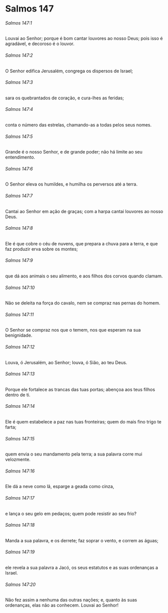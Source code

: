 # Salmos 147

###### Salmos 147:1

Louvai ao Senhor; porque é bom cantar louvores ao nosso Deus; pois isso é agradável, e decoroso é o louvor.

###### Salmos 147:2

O Senhor edifica Jerusalém, congrega os dispersos de Israel;

###### Salmos 147:3

sara os quebrantados de coração, e cura-lhes as feridas;

###### Salmos 147:4

conta o número das estrelas, chamando-as a todas pelos seus nomes.

###### Salmos 147:5

Grande é o nosso Senhor, e de grande poder; não há limite ao seu entendimento.

###### Salmos 147:6

O Senhor eleva os humildes, e humilha os perversos até a terra.

###### Salmos 147:7

Cantai ao Senhor em ação de graças; com a harpa cantai louvores ao nosso Deus.

###### Salmos 147:8

Ele é que cobre o céu de nuvens, que prepara a chuva para a terra, e que faz produzir erva sobre os montes;

###### Salmos 147:9

que dá aos animais o seu alimento, e aos filhos dos corvos quando clamam.

###### Salmos 147:10

Não se deleita na força do cavalo, nem se compraz nas pernas do homem.

###### Salmos 147:11

O Senhor se compraz nos que o temem, nos que esperam na sua benignidade.

###### Salmos 147:12

Louva, ó Jerusalém, ao Senhor; louva, ó Sião, ao teu Deus.

###### Salmos 147:13

Porque ele fortalece as trancas das tuas portas; abençoa aos teus filhos dentro de ti.

###### Salmos 147:14

Ele é quem estabelece a paz nas tuas fronteiras; quem do mais fino trigo te farta;

###### Salmos 147:15

quem envia o seu mandamento pela terra; a sua palavra corre mui velozmente.

###### Salmos 147:16

Ele dá a neve como lã, esparge a geada como cinza,

###### Salmos 147:17

e lança o seu gelo em pedaços; quem pode resistir ao seu frio?

###### Salmos 147:18

Manda a sua palavra, e os derrete; faz soprar o vento, e correm as águas;

###### Salmos 147:19

ele revela a sua palavra a Jacó, os seus estatutos e as suas ordenanças a Israel.

###### Salmos 147:20

Não fez assim a nenhuma das outras nações; e, quanto às suas ordenanças, elas não as conhecem. Louvai ao Senhor!

